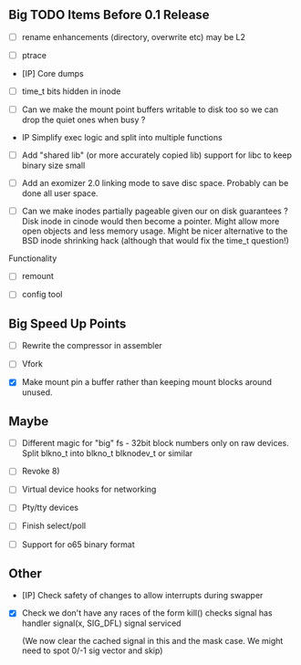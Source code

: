 Big TODO Items Before 0.1 Release
---------------------------------

- [ ]	rename enhancements (directory, overwrite etc) may be L2

- [ ]	ptrace

- [IP]	Core dumps

- [ ]	time_t bits hidden in inode

- [ ]	Can we make the mount point buffers writable to disk too so we can
	drop the quiet ones when busy ?

- IP	Simplify exec logic and split into multiple functions

- [ ]	Add "shared lib" (or more accurately copied lib) support for libc
	to keep binary size small

- [ ]	Add an exomizer 2.0 linking mode to save disc space. Probably
	can be done all user space.

- [ ]	Can we make inodes partially pageable given our on disk guarantees ?
	Disk inode in cinode would then become a pointer. Might allow more open
	objects and less memory usage. Might be nicer alternative to the BSD
	inode shrinking hack (although that would fix the time_t question!)

Functionality

- [ ]	remount

- [ ]	config tool


Big Speed Up Points
-------------------

- [ ]	Rewrite the compressor in assembler

- [ ]	Vfork

- [x]	Make mount pin a buffer rather than keeping mount blocks around
	unused.

Maybe
-----
- [ ]	Different magic for "big" fs - 32bit block numbers only on raw
	devices. Split blkno_t into blkno_t blknodev_t or similar

- [ ]	Revoke 8)

- [ ]	Virtual device hooks for networking

- [ ]	Pty/tty devices

- [ ]	Finish select/poll

- [ ]	Support for o65 binary format

Other
-----
- [IP]	Check safety of changes to allow interrupts during swapper

- [x]	Check we don't have any races of the form
	kill()
		checks signal has handler
	signal(x, SIG_DFL)
		signal serviced

	(We now clear the cached signal in this and the mask case. We
	might need to spot 0/-1 sig vector and skip)
